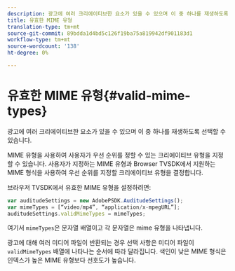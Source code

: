 ```yaml
---
description: 광고에 여러 크리에이티브한 요소가 있을 수 있으며 이 중 하나를 재생하도록 선택할 수 있습니다.
title: 유효한 MIME 유형
translation-type: tm+mt
source-git-commit: 89bdda1d4bd5c126f19ba75a819942df901183d1
workflow-type: tm+mt
source-wordcount: '138'
ht-degree: 0%

---
```



# 유효한 MIME 유형{#valid-mime-types}

광고에 여러 크리에이티브한 요소가 있을 수 있으며 이 중 하나를 재생하도록 선택할 수 있습니다.

MIME 유형을 사용하여 사용자가 우선 순위를 정할 수 있는 크리에이티브 유형을 지정할 수 있습니다. 사용자가 지정하는 MIME 유형과 Browser TVSDK에서 지원하는 MIME 형식을 사용하여 우선 순위를 지정할 크리에이티브 유형을 결정합니다.

브라우저 TVSDK에서 유효한 MIME 유형을 설정하려면:

```js
var auditudeSettings = new AdobePSDK.AuditudeSettings(); 
var mimeTypes = [“video/mp4”, “application/x-mpegURL”]; 
auditudeSettings.validMimeTypes = mimeTypes; 
```

여기서 `mimeTypes`은 문자열 배열이고 각 문자열은 mime 유형을 나타냅니다.

광고에 대해 여러 미디어 파일이 반환되는 경우 선택 사항은 미디어 파일이 `validMimeTypes` 배열에 나타나는 순서에 따라 달라집니다. 색인이 낮은 MIME 형식은 인덱스가 높은 MIME 유형보다 선호도가 높습니다.
